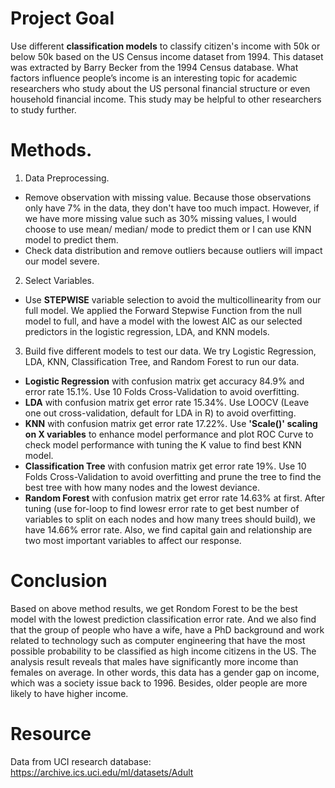 # Project Goal
Use different <b>classification models</b> to classify citizen's income with 50k or below 50k based on the US Census income dataset from 1994. This dataset was extracted by Barry Becker from the 1994 Census database. What factors influence people’s income is an interesting topic for academic researchers who study about the US personal financial structure or even household financial income. This study may be helpful to other researchers to study further. 

# Methods.
1. Data Preprocessing.  
- Remove observation with missing value. Because those observations only have 7% in the data, they don't have too much impact. However, if we have more missing value such as 30% missing values, I would choose to use mean/ median/ mode to predict them or I can use KNN model to predict them.  
- Check data distribution and remove outliers because outliers will impact our model severe.
2. Select Variables.  
- Use <b>STEPWISE</b> variable selection to avoid the multicollinearity from our full model. We applied the Forward Stepwise Function from the null model to full, and have a model with the lowest AIC as our selected predictors in the logistic regression, LDA, and KNN models.  

3. Build five different models to test our data. We try Logistic Regression, LDA, KNN, Classification Tree, and Random Forest to run our data.  
- <b>Logistic Regression</b> with confusion matrix get accuracy 84.9% and error rate 15.1%. Use 10 Folds Cross-Validation to avoid overfitting.  
- <b>LDA</b> with confusion matrix get error rate 15.34%.  Use LOOCV (Leave one out cross-validation, default for LDA in R) to avoid overfitting.
- <b>KNN</b> with confusion matrix get error rate 17.22%. Use <b>'Scale()' scaling on X variables</b> to enhance model performance and plot ROC Curve to check model performance with tuning the K value to find best KNN model.  
- <b>Classification Tree</b> with confusion matrix get error rate 19%. Use 10 Folds Cross-Validation to avoid overfitting and prune the tree to find the best tree with how many nodes and the lowest deviance.
- <b>Random Forest</b> with confusion matrix get error rate 14.63% at first. After tuning (use for-loop to find lowesr error rate to get best number of variables to split on each nodes and how many trees should build), we have 14.66% error rate. Also, we find capital gain and relationship are two most important variables to affect our response.

# Conclusion
Based on above method results, we get Rondom Forest to be the best model with the lowest prediction classification error rate. And we also find that the group of people who have a wife, have a PhD background and work  related to technology such as computer engineering that have the most possible probability to be classified as high income citizens in the US. The analysis result reveals that males have significantly more income than females on average. In other words, this data has a gender gap on income, which was a society issue back to 1996. Besides, older people are more likely to have higher income.  

# Resource
Data from UCI research database: https://archive.ics.uci.edu/ml/datasets/Adult
